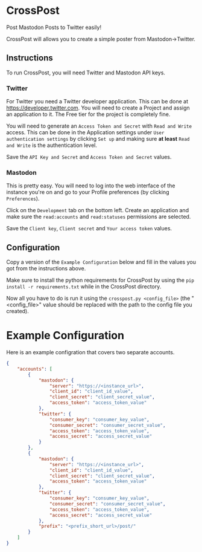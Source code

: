 # CrossPost

Post Mastodon Posts to Twitter easily!

CrossPost will allows you to create a simple poster from Mastodon->Twitter.

## Instructions

To run CrossPost, you will need Twitter and Mastodon API keys.

### Twitter

For Twitter you need a Twitter developer application. This can be done at
<https://developer.twitter.com>. You will need to create a Project and assign an
application to it. The Free tier for the project is completely fine.

You will need to generate an `Access Token and Secret` with `Read and Write` access.
This can be done in the Application settings under `User authentication settings`
by clicking `Set up` and making sure **at least** `Read and Write` is the authentication
level.

Save the `API Key and Secret` and `Access Token and Secret` values.

### Mastodon

This is pretty easy. You will need to log into the web interface of the instance
you're on and go to your Profile preferences (by clicking `Preferences`).

Click on the `Development` tab on the bottom left. Create an application and make
sure the `read:accounts` and `read:statuses` permissions are selected.

Save the `Client key`, `Client secret` and `Your access token` values.

## Configuration

Copy a version of the `Example Configuration` below and fill in the values you
got from the instructions above.

Make sure to install the python requirements for CrossPost by using the
`pip install -r requirements.txt` while in the CrossPost directory.

Now all you have to do is run it using the `crosspost.py <config_file>` (the
"<config_file>" value should be replaced with the path to the config file you
created).

# Example Configuration

Here is an example configration that covers two separate accounts.

```json
{
    "accounts": [
        {
            "mastodon": {
                "server": "https://<instance_url>",
                "client_id": "client_id_value",
                "client_secret": "client_secret_value",
                "access_token": "access_token_value"
            },
            "twitter": {
                "consumer_key": "consumer_key_value",
                "consumer_secret": "consumer_secret_value",
                "access_token": "access_token_value",
                "access_secret": "access_secret_value"
            }
        },
        {
            "mastodon": {
                "server": "https://<instance_url>",
                "client_id": "client_id_value",
                "client_secret": "client_secret_value",
                "access_token": "access_token_value"
            },
            "twitter": {
                "consumer_key": "consumer_key_value",
                "consumer_secret": "consumer_secret_value",
                "access_token": "access_token_value",
                "access_secret": "access_secret_value"
            },
            "prefix": "<prefix_short_url>/post/"
        }
    ]
}
```

